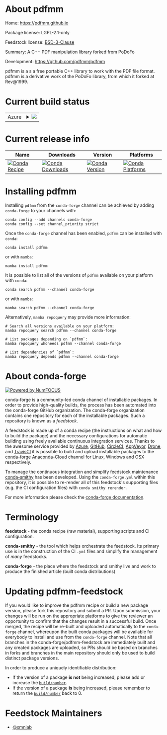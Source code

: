 About pdfmm
===========

Home: https://pdfmm.github.io

Package license: LGPL-2.1-only

Feedstock license: [BSD-3-Clause](https://github.com/conda-forge/pdfmm-feedstock/blob/main/LICENSE.txt)

Summary: A C++ PDF manipulation library forked from PoDoFo

Development: https://github.com/pdfmm/pdfmm

pdfmm is a s a free portable C++ library to work with the PDF file format.
pdfmm is a derivative work of the PoDoFo library, from which it forked at Rev@1999.


Current build status
====================


<table>
    
  <tr>
    <td>Azure</td>
    <td>
      <details>
        <summary>
          <a href="https://dev.azure.com/conda-forge/feedstock-builds/_build/latest?definitionId=17535&branchName=main">
            <img src="https://dev.azure.com/conda-forge/feedstock-builds/_apis/build/status/pdfmm-feedstock?branchName=main">
          </a>
        </summary>
        <table>
          <thead><tr><th>Variant</th><th>Status</th></tr></thead>
          <tbody><tr>
              <td>linux_64</td>
              <td>
                <a href="https://dev.azure.com/conda-forge/feedstock-builds/_build/latest?definitionId=17535&branchName=main">
                  <img src="https://dev.azure.com/conda-forge/feedstock-builds/_apis/build/status/pdfmm-feedstock?branchName=main&jobName=linux&configuration=linux_64_" alt="variant">
                </a>
              </td>
            </tr>
          </tbody>
        </table>
      </details>
    </td>
  </tr>
</table>

Current release info
====================

| Name | Downloads | Version | Platforms |
| --- | --- | --- | --- |
| [![Conda Recipe](https://img.shields.io/badge/recipe-pdfmm-green.svg)](https://anaconda.org/conda-forge/pdfmm) | [![Conda Downloads](https://img.shields.io/conda/dn/conda-forge/pdfmm.svg)](https://anaconda.org/conda-forge/pdfmm) | [![Conda Version](https://img.shields.io/conda/vn/conda-forge/pdfmm.svg)](https://anaconda.org/conda-forge/pdfmm) | [![Conda Platforms](https://img.shields.io/conda/pn/conda-forge/pdfmm.svg)](https://anaconda.org/conda-forge/pdfmm) |

Installing pdfmm
================

Installing `pdfmm` from the `conda-forge` channel can be achieved by adding `conda-forge` to your channels with:

```
conda config --add channels conda-forge
conda config --set channel_priority strict
```

Once the `conda-forge` channel has been enabled, `pdfmm` can be installed with `conda`:

```
conda install pdfmm
```

or with `mamba`:

```
mamba install pdfmm
```

It is possible to list all of the versions of `pdfmm` available on your platform with `conda`:

```
conda search pdfmm --channel conda-forge
```

or with `mamba`:

```
mamba search pdfmm --channel conda-forge
```

Alternatively, `mamba repoquery` may provide more information:

```
# Search all versions available on your platform:
mamba repoquery search pdfmm --channel conda-forge

# List packages depending on `pdfmm`:
mamba repoquery whoneeds pdfmm --channel conda-forge

# List dependencies of `pdfmm`:
mamba repoquery depends pdfmm --channel conda-forge
```


About conda-forge
=================

[![Powered by
NumFOCUS](https://img.shields.io/badge/powered%20by-NumFOCUS-orange.svg?style=flat&colorA=E1523D&colorB=007D8A)](https://numfocus.org)

conda-forge is a community-led conda channel of installable packages.
In order to provide high-quality builds, the process has been automated into the
conda-forge GitHub organization. The conda-forge organization contains one repository
for each of the installable packages. Such a repository is known as a *feedstock*.

A feedstock is made up of a conda recipe (the instructions on what and how to build
the package) and the necessary configurations for automatic building using freely
available continuous integration services. Thanks to the awesome service provided by
[Azure](https://azure.microsoft.com/en-us/services/devops/), [GitHub](https://github.com/),
[CircleCI](https://circleci.com/), [AppVeyor](https://www.appveyor.com/),
[Drone](https://cloud.drone.io/welcome), and [TravisCI](https://travis-ci.com/)
it is possible to build and upload installable packages to the
[conda-forge](https://anaconda.org/conda-forge) [Anaconda-Cloud](https://anaconda.org/)
channel for Linux, Windows and OSX respectively.

To manage the continuous integration and simplify feedstock maintenance
[conda-smithy](https://github.com/conda-forge/conda-smithy) has been developed.
Using the ``conda-forge.yml`` within this repository, it is possible to re-render all of
this feedstock's supporting files (e.g. the CI configuration files) with ``conda smithy rerender``.

For more information please check the [conda-forge documentation](https://conda-forge.org/docs/).

Terminology
===========

**feedstock** - the conda recipe (raw material), supporting scripts and CI configuration.

**conda-smithy** - the tool which helps orchestrate the feedstock.
                   Its primary use is in the construction of the CI ``.yml`` files
                   and simplify the management of *many* feedstocks.

**conda-forge** - the place where the feedstock and smithy live and work to
                  produce the finished article (built conda distributions)


Updating pdfmm-feedstock
========================

If you would like to improve the pdfmm recipe or build a new
package version, please fork this repository and submit a PR. Upon submission,
your changes will be run on the appropriate platforms to give the reviewer an
opportunity to confirm that the changes result in a successful build. Once
merged, the recipe will be re-built and uploaded automatically to the
`conda-forge` channel, whereupon the built conda packages will be available for
everybody to install and use from the `conda-forge` channel.
Note that all branches in the conda-forge/pdfmm-feedstock are
immediately built and any created packages are uploaded, so PRs should be based
on branches in forks and branches in the main repository should only be used to
build distinct package versions.

In order to produce a uniquely identifiable distribution:
 * If the version of a package **is not** being increased, please add or increase
   the [``build/number``](https://docs.conda.io/projects/conda-build/en/latest/resources/define-metadata.html#build-number-and-string).
 * If the version of a package **is** being increased, please remember to return
   the [``build/number``](https://docs.conda.io/projects/conda-build/en/latest/resources/define-metadata.html#build-number-and-string)
   back to 0.

Feedstock Maintainers
=====================

* [@xmnlab](https://github.com/xmnlab/)

